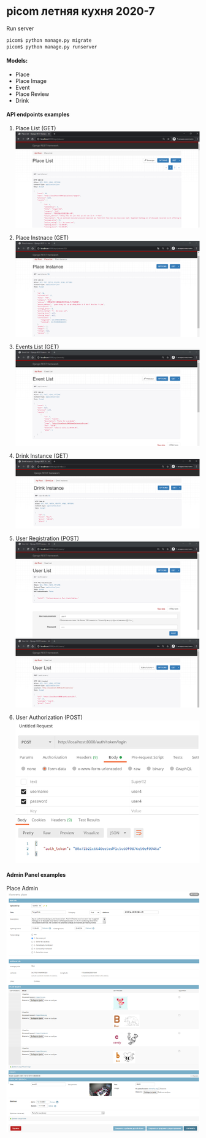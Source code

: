 # picom летняя кухня 2020-7

Run server
```bash
picom$ python manage.py migrate
picom$ python manage.py runserver
```

#### Models:
- Place
- Place Image
- Event
- Place Review
- Drink

#### API endpoints examples

1. Place List (GET)
![place_list](screenshots/api_place_list.png)

2. Place Instnace (GET)
![place_instance](screenshots/api_get_place.png)

3. Events List (GET)
![events_list](screenshots/api_event_list.png)

4. Drink Instance (GET)
![drink_instnace](screenshots/api_get_drink.png)

5. User Registration (POST)
![new_user](screenshots/api_new_user.png)
![new_user_created](screenshots/api_new_user_201.png)

6. User Authorization (POST)
![user_login](screenshots/api_user_login.png)


#### Admin Panel examples

Place Admin
![place_admin](screenshots/admin_place.png)

